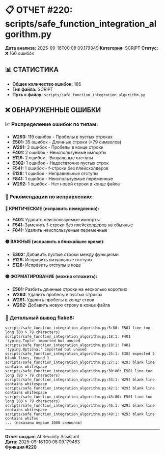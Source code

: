 # 📋 ОТЧЕТ #220: scripts/safe_function_integration_algorithm.py

**Дата анализа:** 2025-09-16T00:08:09.179349
**Категория:** SCRIPT
**Статус:** ❌ 166 ошибок

## 📊 СТАТИСТИКА

- **Общее количество ошибок:** 166
- **Тип файла:** SCRIPT
- **Путь к файлу:** `scripts/safe_function_integration_algorithm.py`

## ❌ ОБНАРУЖЕННЫЕ ОШИБКИ

### 📈 Распределение ошибок по типам:

- **W293:** 119 ошибок - Пробелы в пустых строках
- **E501:** 35 ошибок - Длинные строки (>79 символов)
- **W291:** 3 ошибок - Пробелы в конце строки
- **F401:** 2 ошибок - Неиспользуемые импорты
- **E129:** 2 ошибок - Визуальные отступы
- **E302:** 1 ошибок - Недостаточно пустых строк
- **F541:** 1 ошибок - f-строки без плейсхолдеров
- **E128:** 1 ошибок - Неправильные отступы
- **F841:** 1 ошибок - Неиспользуемые переменные
- **W292:** 1 ошибок - Нет новой строки в конце файла

### 🎯 Рекомендации по исправлению:

#### 🔴 КРИТИЧЕСКИЕ (исправить немедленно):
- **F401:** Удалить неиспользуемые импорты
- **F541:** Заменить f-строки без плейсхолдеров на обычные
- **F841:** Удалить неиспользуемые переменные

#### 🟡 ВАЖНЫЕ (исправить в ближайшее время):
- **E302:** Добавить пустые строки между функциями
- **E129:** Исправить визуальные отступы
- **E128:** Исправить отступы в коде

#### 🟢 ФОРМАТИРОВАНИЕ (можно отложить):
- **E501:** Разбить длинные строки на несколько коротких
- **W293:** Удалить пробелы в пустых строках
- **W291:** Удалить пробелы в конце строк
- **W292:** Добавить новую строку в конце файла

### 📝 Детальный вывод flake8:

```
scripts/safe_function_integration_algorithm.py:5:80: E501 line too long (80 > 79 characters)
scripts/safe_function_integration_algorithm.py:18:1: F401 'typing.Tuple' imported but unused
scripts/safe_function_integration_algorithm.py:18:1: F401 'typing.Optional' imported but unused
scripts/safe_function_integration_algorithm.py:25:1: E302 expected 2 blank lines, found 1
scripts/safe_function_integration_algorithm.py:27:1: W293 blank line contains whitespace
scripts/safe_function_integration_algorithm.py:30:80: E501 line too long (83 > 79 characters)
scripts/safe_function_integration_algorithm.py:33:1: W293 blank line contains whitespace
scripts/safe_function_integration_algorithm.py:42:1: W293 blank line contains whitespace
scripts/safe_function_integration_algorithm.py:43:80: E501 line too long (83 > 79 characters)
scripts/safe_function_integration_algorithm.py:46:1: W293 blank line contains whitespace
scripts/safe_function_integration_algorithm.py:49:1: W293 blank line contains whites
... (показаны первые 1000 символов)
```

---
**Отчет создан:** AI Security Assistant  
**Дата:** 2025-09-16T00:08:09.179483  
**Функция #220**
